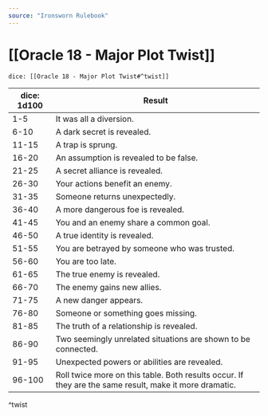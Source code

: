 ```yaml
---
source: "Ironsworn Rulebook"
---
```

# [[Oracle 18 - Major Plot Twist]]

`dice: [[Oracle 18 - Major Plot Twist#^twist]]`


| dice: 1d100 | Result                                                                                                 |
| ----------- | ------------------------------------------------------------------------------------------------------ |
| 1-5         | It was all a diversion.                                                                                |
| 6-10        | A dark secret is revealed.                                                                             |
| 11-15       | A trap is sprung.                                                                                      |
| 16-20       | An assumption is revealed to be false.                                                                 |
| 21-25       | A secret alliance is revealed.                                                                         |
| 26-30       | Your actions benefit an enemy.                                                                         |
| 31-35       | Someone returns unexpectedly.                                                                          |
| 36-40       | A more dangerous foe is revealed.                                                                      |
| 41-45       | You and an enemy share a common goal.                                                                  |
| 46-50       | A true identity is revealed.                                                                           |
| 51-55       | You are betrayed by someone who was trusted.                                                           |
| 56-60       | You are too late.                                                                                      |
| 61-65       | The true enemy is revealed.                                                                            |
| 66-70       | The enemy gains new allies.                                                                            |
| 71-75       | A new danger appears.                                                                                  |
| 76-80       | Someone or something goes missing.                                                                     |
| 81-85       | The truth of a relationship is revealed.                                                               |
| 86-90       | Two seemingly unrelated situations are shown to be connected.                                          |
| 91-95       | Unexpected powers or abilities are revealed.                                                           |
| 96-100      | Roll twice more on this table. Both results occur. If they are the same result, make it more dramatic. |
^twist

